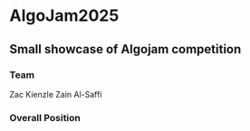 # AlgoJam2025

## Small showcase of Algojam competition

### Team
Zac Kienzle
Zain Al-Saffi

### Overall Position
